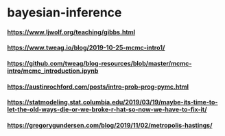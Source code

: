 # bayesian-inference

#### https://www.ljwolf.org/teaching/gibbs.html
#### https://www.tweag.io/blog/2019-10-25-mcmc-intro1/
#### https://github.com/tweag/blog-resources/blob/master/mcmc-intro/mcmc_introduction.ipynb
#### https://austinrochford.com/posts/intro-prob-prog-pymc.html
#### https://statmodeling.stat.columbia.edu/2019/03/19/maybe-its-time-to-let-the-old-ways-die-or-we-broke-r-hat-so-now-we-have-to-fix-it/
#### https://gregorygundersen.com/blog/2019/11/02/metropolis-hastings/

